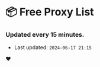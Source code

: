 # :package: Free Proxy List
### Updated every 15 minutes.

- Last updated: `2024-06-17 21:15`

:heart:
